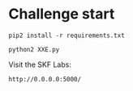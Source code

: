 # Challenge start

```
pip2 install -r requirements.txt
```

```
python2 XXE.py
```

Visit the SKF Labs:
```
http://0.0.0.0:5000/
```
